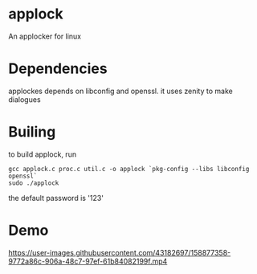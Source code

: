 # applock
An applocker for linux

# Dependencies
applockes depends on libconfig and openssl.
it uses zenity to make dialogues

# Builing 
to build applock, run 

```
gcc applock.c proc.c util.c -o applock `pkg-config --libs libconfig openssl`
sudo ./applock
```

the default password is '123'

# Demo


https://user-images.githubusercontent.com/43182697/158877358-9772a86c-906a-48c7-97ef-61b84082199f.mp4

